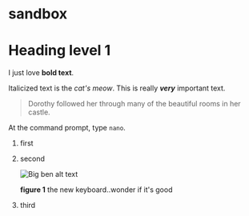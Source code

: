 # sandbox

# Heading level 1
I just love **bold text**.

Italicized text is the *cat's meow*.
This is really ***very*** important text.

> Dorothy followed her through many of the beautiful rooms in her castle.

At the command prompt, type `nano`.


1. first
2. second

   ![Big ben alt text](https://www.history.com/.image/ar_1:1%2Cc_fill%2Ccs_srgb%2Cfl_progressive%2Cq_auto:good%2Cw_1200/MTYyNDg1MjE3MTI1Mjc5Mzk4/topic-london-gettyimages-760251843-promo.jpg)
    
    **figure 1** the new keyboard..wonder if it's good

3. third
